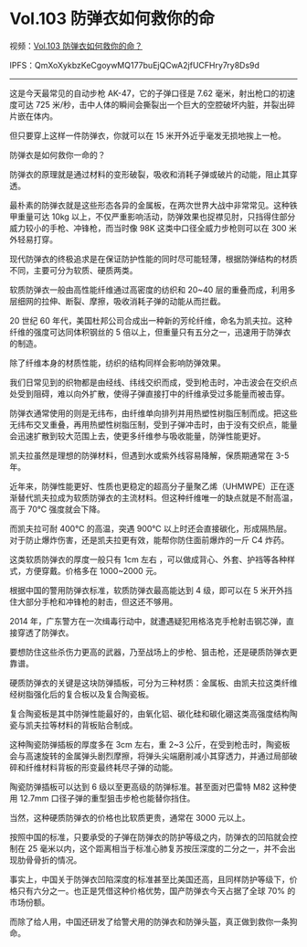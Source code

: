 # Vol.103 防弹衣如何救你的命

视频：[Vol.103 防弹衣如何救你的命？](http://dweb.link/ipfs/QmZwFjoJRVF6bKCwwSZQsYCTJD8nGKTkT9xfpWxqGnTGzK/Vol.103%20%E9%98%B2%E5%BC%B9%E8%A1%A3%E5%A6%82%E4%BD%95%E6%95%91%E4%BD%A0%E7%9A%84%E5%91%BD%EF%BC%9F.mp4)

IPFS：QmXoXykbzKeCgoywMQ177buEjQCwA2jfUCFHry7ry8Ds9d

---

这是今天最常见的自动步枪 AK-47，它的子弹口径是 7.62 毫米，射出枪口的初速度可达 725 米/秒，击中人体的瞬间会撕裂出一个巨大的空腔破坏内脏，并裂出碎片嵌在体内。

但只要穿上这样一件防弹衣，你就可以在 15 米开外近乎毫发无损地挨上一枪。

防弹衣是如何救你一命的？

防弹衣的原理就是通过材料的变形破裂，吸收和消耗子弹或破片的动能，阻止其穿透。

最朴素的防弹衣就是这些形态各异的金属板，在两次世界大战中非常常见。这种铁甲重量可达 10kg 以上，不仅严重影响活动，防弹效果也捉襟见肘，只挡得住部分威力较小的手枪、冲锋枪，而当时像 98K 这类中口径全威力步枪则可以在 300 米外轻易打穿。

现代防弹衣的终极追求是在保证防护性能的同时尽可能轻薄，根据防弹结构的材质不同，主要可分为软质、硬质两类。

软质防弹衣一般由高性能纤维通过高密度的纺织和 20~40 层的重叠而成，利用多层细网的拉伸、断裂、摩擦，吸收消耗子弹的动能从而拦截。

20 世纪 60 年代，美国杜邦公司合成出一种新的芳纶纤维，命名为凯夫拉。这种纤维的强度可达同体积钢丝的 5 倍以上，但重量只有五分之一，迅速用于防弹衣的制造。

除了纤维本身的材质性能，纺织的结构同样会影响防弹效果。

我们日常见到的织物都是由经线、纬线交织而成，受到枪击时，冲击波会在交织点处受到阻碍，难以向外扩散，使得子弹直接打中的纤维承受过多能量而被击穿。

防弹衣通常使用的则是无纬布，由纤维单向排列并用热塑性树脂压制而成。把这些无纬布交叉重叠，再用热塑性树脂压制，受到子弹冲击时，由于没有交织点，能量会迅速扩散到较大范围上去，使更多纤维参与吸收能量，防弹性能更好。

凯夫拉虽然是理想的防弹材料，但遇到水或紫外线容易降解，保质期通常在 3-5 年。

近年来，防弹性能更好、性质也更稳定的超高分子量聚乙烯（UHMWPE）正在逐渐替代凯夫拉成为软质防弹衣的主流材料。但这种纤维唯一的缺点就是不耐高温，高于 70℃ 强度就会下降。

而凯夫拉可耐 400℃ 的高温，突遇 900℃ 以上时还会直接碳化，形成隔热层。对于防止爆炸伤害，还是凯夫拉更有效，能帮你防住面前爆炸的一斤 C4 炸药。

这类软质防弹衣的厚度一般只有 1cm 左右 ，可以做成背心、外套、护裆等各种样式，方便穿戴。价格多在 1000~2000 元。

根据中国的警用防弹衣标准，软质防弹衣最高能达到 4 级，即可以在 5 米开外挡住大部分手枪和冲锋枪的射击，但这还不够用。

2014 年，广东警方在一次缉毒行动中，就遭遇疑犯用格洛克手枪射击钢芯弹，直接穿透了防弹衣。

要想防住这些杀伤力更高的武器，乃至战场上的步枪、狙击枪，还是硬质防弹衣更靠谱。

硬质防弹衣的关键是这块防弹插板，可分为三种材质：金属板、由凯夫拉这类纤维经树脂强化后的复合板以及复合陶瓷板。

复合陶瓷板是其中防弹性能最好的，由氧化铝、碳化硅和碳化硼这类高强度结构陶瓷与凯夫拉等材料的背板贴合制成。

这种陶瓷防弹插板的厚度多在 3cm 左右，重 2~3 公斤，在受到枪击时，陶瓷板会与高速旋转的金属弹头剧烈摩擦，将弹头尖端磨削减小其穿透力，并通过局部破碎和纤维材料背板的形变最终耗尽子弹的动能。

陶瓷防弹插板可以达到 6 级以至更高级的防弹标准。甚至面对巴雷特 M82 这种使用 12.7mm 口径子弹的重型狙击步枪也能替你挡住。

当然，这种硬质防弹衣的价格也比软质更贵，通常在 3000 元以上。

按照中国的标准，只要承受的子弹在防弹衣的防护等级之内，防弹衣的凹陷就会控制在 25 毫米以内，这个距离相当于标准心肺复苏按压深度的二分之一，并不会出现肋骨骨折的情况。

事实上，中国关于防弹衣凹陷深度的标准甚至比美国还高，且同样防护等级下，价格只有六分之一。也正是凭借这种价格优势，国产防弹衣今天占据了全球 70% 的市场份额。

而除了给人用，中国还研发了给警犬用的防弹衣和防弹头盔，真正做到救你一条狗命。
